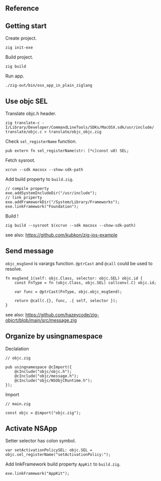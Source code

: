 ## Reference



## Getting start

Create project.

```
zig init-exe
```

Build project.

```
zig build
```

Run app.

```
./zig-out/bin/osx_app_in_plain_ziglang
```

## Use objc SEL

Translate objc.h header.

```
zig translate-c -I/Library/Developer/CommandLineTools/SDKs/MacOSX.sdk/usr/include/ translate/objc.c > translate/objc_objc.zig 
```

Check `sel_registerName` function.

```ziglang
pub extern fn sel_registerName(str: [*c]const u8) SEL;
```

Fetch sysroot.

```
xcrun --sdk macosx --show-sdk-path
```

Add build property to `build.zig`.

```ziglang
// compile property
exe.addSystemIncludeDir("/usr/include");
// link priperty
exe.addFrameworkDir("/System/Library/Frameworks");
exe.linkFramework("Foundation");
```

Build !

```
zig build --sysroot $(xcrun --sdk macosx --show-sdk-path)
```

see also: https://github.com/kubkon/zig-ios-example

## Send message

`objc_msgSend` is varargs function.
`@ptrCast` and `@call` could be used to resolve.

```ziglang
fn msgSend_1(self: objc.Class, selector: objc.SEL) objc.id {
    const FnType = fn (objc.Class, objc.SEL) callconv(.C) objc.id;

    var func = @ptrCast(FnType, objc.objc_msgSend);

    return @call(.{}, func, .{ self, selector });
}
```

see also: https://github.com/hazeycode/zig-objcrt/blob/main/src/message.zig

## Organize by usingnamespace

Declalation

```ziglang
// objc.zig

pub usingnamespace @cImport({
    @cInclude("objc/objc.h");
    @cInclude("objc/message.h");
    @cInclude("objc/NSObjCRuntime.h");
});
```

Import

```
// main.zig

const objc = @import("objc.zig");
```

## Activate NSApp

Setter selector has colon symbol.

```
var setActivationPolicySEL: objc.SEL = objc.sel_registerName("setActivationPolicy:");
```

Add linkFramework build property `AppKit` to `build.zig`.

```
exe.linkFramework("AppKit");
```
